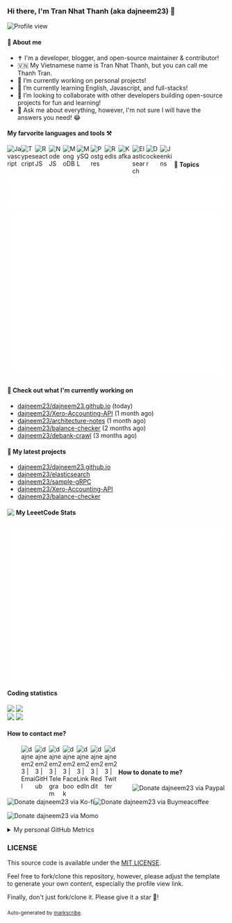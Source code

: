 ### Hi there, I'm Tran Nhat Thanh (aka dajneem23) 👋

<img src="https://komarev.com/ghpvc/?username=dajneem23" alt="Profile view" />

#### 📕 About me

- ✝️ I'm a developer, blogger, and open-source maintainer & contributor!
- 🇻🇳 My Vietnamese name is Tran Nhat Thanh, but you can call me Thanh Tran.
- 🔭 I’m currently working on personal projects!
- 🌱 I’m currently learning English, Javascript, and full-stacks!
- 👯 I’m looking to collaborate with other developers building open-source projects for fun and learning!
- 💬 Ask me about everything, however, I'm not sure I will have the answers you need! 😂

#### My farvorite languages and tools ⚒️
<img align="left" width="32px" src="https://img.icons8.com/color/48/000000/javascript--v1.png" alt="Javascript" /> <img align="left" width="32px" src="https://img.icons8.com/color/48/000000/typescript.png" alt="Typescript" /><img align="left" width="32px" src="https://img.icons8.com/color/48/000000/react-native.png" alt="ReactJS" /><img align="left" width="32px" src="https://img.icons8.com/color/48/000000/nodejs.png" alt="NodeJS" /> <img align="left" width="32px" src="https://img.icons8.com/color/48/000000/mongodb.png" alt="MongoDB" /><img align="left" width="32px" src="https://img.icons8.com/color/48/000000/mysql-logo.png" alt="MySQL" /><img align="left" width="32px" src="https://img.icons8.com/color/48/000000/postgreesql.png" alt="Postgres" />
<img align="left" width="32px" align="left" width="32px" src="https://img.icons8.com/color/48/000000/redis.png" alt="Redis" /><img align="left" width="32px" src="https://upload.wikimedia.org/wikipedia/commons/0/0a/Apache_kafka-icon.svg" alt="Kafka" />
<img align="left" width="32px" src="https://img.icons8.com/color/48/000000/elasticsearch.png" alt="Elasticsearch" /><img align="left" width="32px" src="https://img.icons8.com/color/48/000000/docker.png" alt="Docker" /><img align="left" width="32px" src="https://img.icons8.com/color/48/000000/jenkins.png" alt="Jenkins" />

<br>

#### 🌟 Topics
<img src="./metrics.plugin.topics.icons.svg" />

<img src="./metrics.plugin.stars.svg" />

#### 👷 Check out what I'm currently working on


- [dajneem23/dajneem23.github.io](https://github.com/dajneem23/dajneem23.github.io) (today)
- [dajneem23/Xero-Accounting-API](https://github.com/dajneem23/Xero-Accounting-API) (1 month ago)
- [dajneem23/architecture-notes](https://github.com/dajneem23/architecture-notes) (1 month ago)
- [dajneem23/balance-checker](https://github.com/dajneem23/balance-checker) (2 months ago)
- [dajneem23/debank-crawl](https://github.com/dajneem23/debank-crawl) (3 months ago)

#### 🌱 My latest projects

- [dajneem23/dajneem23.github.io](https://github.com/dajneem23/dajneem23.github.io)
- [dajneem23/elasticsearch](https://github.com/dajneem23/elasticsearch)
- [dajneem23/sample-gRPC](https://github.com/dajneem23/sample-gRPC)
- [dajneem23/Xero-Accounting-API](https://github.com/dajneem23/Xero-Accounting-API)
- [dajneem23/balance-checker](https://github.com/dajneem23/balance-checker)


#### <img width="20" align="left" src="https://upload.wikimedia.org/wikipedia/commons/1/19/LeetCode_logo_black.png" /> My LeeetCode Stats
<img src="./metrics.plugin.leetcode.svg" />


#### Coding statistics

<img
  src="https://github-profile-summary-cards.vercel.app/api/cards/stats?username=dajneem23&theme=github_dark"
  style="display: inline; width: 320px;"
/>
<img
  src="https://github-profile-summary-cards.vercel.app/api/cards/productive-time?username=dajneem23&theme=github_dark&utcOffset=7"
  style="display: inline; width: 320px;"
/>
<br />
<img
  src="https://github-profile-summary-cards.vercel.app/api/cards/repos-per-language?username=dajneem23&theme=github_dark"
  style="display: inline; width: 320px;"
/>
<img
  src="https://github-profile-summary-cards.vercel.app/api/cards/most-commit-language?username=dajneem23&theme=github_dark"
  style="display: inline; width: 320px;"
/>

#### How to contact me?
[<img align="left" width="32px" src=""                alt="" style="padding-top: 4px;" />][website]
<a href="mailto:dajneem23@gmail.com">
 <img align="left" width="32px" src="https://img.icons8.com/fluency/32/gmail-new.png"    alt="dajneem23 | Email" />
</a>
[<img align="left" width="32px" src="https://img.icons8.com/fluency/32/github.png"       alt="dajneem23 | GitHub" />][github]
[<img align="left" width="32px" src="https://img.icons8.com/fluency/32/telegram-app.png" alt="dajneem23 | Telegram" />][telegram]
[<img align="left" width="32px" src="https://img.icons8.com/fluency/32/facebook.png"     alt="dajneem23 | Facebook" />][facebook]
[<img align="left" width="32px" src="https://img.icons8.com/fluency/32/linkedin.png"     alt="dajneem23 | LinkedIn" />][linkedin]
[<img align="left" width="32px" src="https://img.icons8.com/fluency/32/reddit.png"       alt="dajneem23 | Reddit" />][reddit]
[<img align="left" width="32px" src="https://img.icons8.com/fluency/32/twitter.png"      alt="dajneem23 | Twitter" />][twitter]

<br/>
<br/>


#### How to donate to me?
[<img align="left" width="32px" src=""                alt="" style="padding-top: 4px;" />][website]
[<img align="left" height="32px" src="https://www.paypalobjects.com/paypal-ui/logos/svg/paypal-color.svg"  alt="Donate dajneem23 via Paypal" />][paypal]
[<img align="left" height="32px" src="https://storage.ko-fi.com/cdn/brandasset/kofi_bg_tag_white.png"      alt="Donate dajneem23 via  Ko-fi" />][kofi]
[<img align="left" height="32px" src="https://cdn.buymeacoffee.com/buttons/v2/default-yellow.png"          alt="Donate dajneem23 via Buymeacoffee" />][buymeacoffee]
[<img align="left" height="32px" src="https://upload.wikimedia.org/wikipedia/vi/f/fe/MoMo_Logo.png"         alt="Donate dajneem23 via Momo" />][momo]
<br/>
<br/>


[website]: https://dajneem23.github.io
[email]: dajneem23@gmail.com
[github]: https://github.com/dajneem23
[telegram]: https://t.me/thanhtran2704
[twitter]: https://twitter.com/Thanh06660548
[linkedin]: https://www.linkedin.com/in/thanhtran2704
[facebook]: https://www.facebook.com/thanhtran2704
[reddit]: https://www.reddit.com/user/dajneem23
[paypal]: https://paypal.me/dajneem23
[kofi]: https://ko-fi.com/dajneem23
[buymeacoffee]: https://buymeacoffee.com/dajneem23
[momo]: https://me.momo.vn/dajneem23
<br/>
<br/>





<details>
  <summary>My personal GitHub Metrics</summary>
  <br/>
  <img src="./github_metrics_01.svg" />
  <img src="./github_metrics_02.svg" />
</details>



### LICENSE

This source code is available under the [MIT LICENSE](/LICENSE).

Feel free to fork/clone this repository, however, please adjust the template to generate your own content, especially the profile view link.

Finally, don't just fork/clone it. Please give it a star :star2:!

<sub>Auto-generated by [markscribe](https://github.com/muesli/markscribe).</sub>
